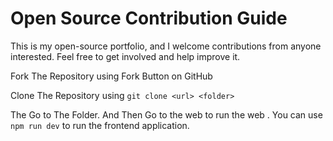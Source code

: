 # Open Source Contribution Guide
This is my open-source portfolio, and I welcome contributions from anyone interested. Feel free to get involved and help improve it.


Fork The Repository using Fork Button on GitHub 

Clone The Repository using
`git clone <url> <folder>`

The Go to The Folder. And Then Go to the web to run the web . You can use `npm run dev` to run the frontend application.


